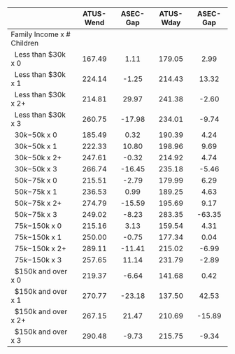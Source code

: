 
|                      |    ATUS-Wend |     ASEC-Gap |    ATUS-Wday |     ASEC-Gap |
| -------------------- | :----------: | :----------: | :----------: | :----------: |
| Family Income x # Children |              |              |              |              |
| &nbsp;&nbsp;Less than $30k x 0 |       167.49 |         1.11 |       179.05 |         2.99 |
| &nbsp;&nbsp;Less than $30k x 1 |       224.14 |        -1.25 |       214.43 |        13.32 |
| &nbsp;&nbsp;Less than $30k x 2+ |       214.81 |        29.97 |       241.38 |        -2.60 |
| &nbsp;&nbsp;Less than $30k x 3 |       260.75 |       -17.98 |       234.01 |        -9.74 |
| &nbsp;&nbsp;$30k-$50k x 0 |       185.49 |         0.32 |       190.39 |         4.24 |
| &nbsp;&nbsp;$30k-$50k x 1 |       222.33 |        10.80 |       198.96 |         9.69 |
| &nbsp;&nbsp;$30k-$50k x 2+ |       247.61 |        -0.32 |       214.92 |         4.74 |
| &nbsp;&nbsp;$30k-$50k x 3 |       266.74 |       -16.45 |       235.18 |        -5.46 |
| &nbsp;&nbsp;$50k-$75k x 0 |       215.51 |        -2.79 |       179.99 |         6.29 |
| &nbsp;&nbsp;$50k-$75k x 1 |       236.53 |         0.99 |       189.25 |         4.63 |
| &nbsp;&nbsp;$50k-$75k x 2+ |       274.79 |       -15.59 |       195.69 |         9.17 |
| &nbsp;&nbsp;$50k-$75k x 3 |       249.02 |        -8.23 |       283.35 |       -63.35 |
| &nbsp;&nbsp;$75k-$150k x 0 |       215.16 |         3.13 |       159.54 |         4.31 |
| &nbsp;&nbsp;$75k-$150k x 1 |       250.00 |        -0.75 |       177.34 |         0.04 |
| &nbsp;&nbsp;$75k-$150k x 2+ |       289.11 |       -11.41 |       215.02 |        -6.99 |
| &nbsp;&nbsp;$75k-$150k x 3 |       257.65 |        11.14 |       231.79 |        -2.89 |
| &nbsp;&nbsp;$150k and over x 0 |       219.37 |        -6.64 |       141.68 |         0.42 |
| &nbsp;&nbsp;$150k and over x 1 |       270.77 |       -23.18 |       137.50 |        42.53 |
| &nbsp;&nbsp;$150k and over x 2+ |       267.15 |        21.47 |       210.69 |       -15.89 |
| &nbsp;&nbsp;$150k and over x 3 |       290.48 |        -9.73 |       215.75 |        -9.34 |

